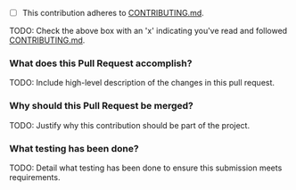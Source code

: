- [ ] This contribution adheres to
      [CONTRIBUTING.md](https://github.com/ni/install-systemlink-enterprise/blob/master/CONTRIBUTING.md).

TODO: Check the above box with an 'x' indicating you've read and followed
[CONTRIBUTING.md](https://github.com/ni/install-systemlink-enterprise/blob/master/CONTRIBUTING.md).

### What does this Pull Request accomplish?

TODO: Include high-level description of the changes in this pull request.

### Why should this Pull Request be merged?

TODO: Justify why this contribution should be part of the project.

### What testing has been done?

TODO: Detail what testing has been done to ensure this submission meets
requirements.
